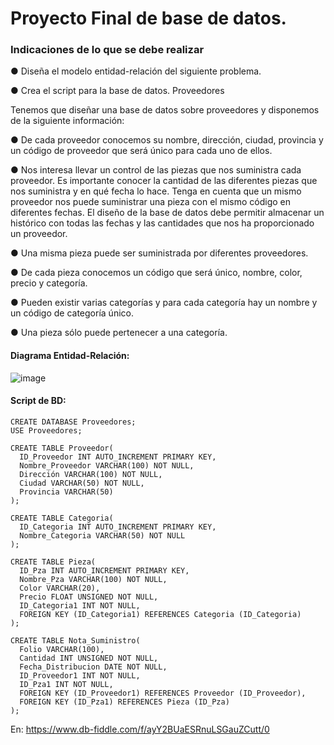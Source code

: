 # Proyecto Final de base de datos.
### Indicaciones de lo que se debe realizar

● Diseña el modelo entidad-relación del siguiente problema.

● Crea el script para la base de datos.
Proveedores

Tenemos que diseñar una base de datos sobre proveedores y disponemos de
la siguiente información:

● De cada proveedor conocemos su nombre, dirección, ciudad, provincia y
un código de proveedor que será único para cada uno de ellos.

● Nos interesa llevar un control de las piezas que nos suministra cada
proveedor. Es importante conocer la cantidad de las diferentes piezas
que nos suministra y en qué fecha lo hace. Tenga en cuenta que un
mismo proveedor nos puede suministrar una pieza con el mismo código
en diferentes fechas. El diseño de la base de datos debe permitir
almacenar un histórico con todas las fechas y las cantidades que nos ha
proporcionado un proveedor.

● Una misma pieza puede ser suministrada por diferentes proveedores.

● De cada pieza conocemos un código que será único, nombre, color,
precio y categoría.

● Pueden existir varias categorías y para cada categoría hay un nombre y
un código de categoría único.

● Una pieza sólo puede pertenecer a una categoría.

#### Diagrama Entidad-Relación:

![image](https://user-images.githubusercontent.com/103280092/178081877-3db042e8-6332-43be-9b5e-b4de42edb305.png)

#### Script de BD:

    CREATE DATABASE Proveedores;
    USE Proveedores;

    CREATE TABLE Proveedor(
      ID_Proveedor INT AUTO_INCREMENT PRIMARY KEY,
      Nombre_Proveedor VARCHAR(100) NOT NULL,
      Dirección VARCHAR(100) NOT NULL,
      Ciudad VARCHAR(50) NOT NULL,
      Provincia VARCHAR(50)
    );

    CREATE TABLE Categoria(
      ID_Categoria INT AUTO_INCREMENT PRIMARY KEY,
      Nombre_Categoria VARCHAR(50) NOT NULL
    );

    CREATE TABLE Pieza(
      ID_Pza INT AUTO_INCREMENT PRIMARY KEY,
      Nombre_Pza VARCHAR(100) NOT NULL,
      Color VARCHAR(20),
      Precio FLOAT UNSIGNED NOT NULL,
      ID_Categoria1 INT NOT NULL,
      FOREIGN KEY (ID_Categoria1) REFERENCES Categoria (ID_Categoria)
    );

    CREATE TABLE Nota_Suministro(
      Folio VARCHAR(100),
      Cantidad INT UNSIGNED NOT NULL,
      Fecha_Distribucion DATE NOT NULL,
      ID_Proveedor1 INT NOT NULL,
      ID_Pza1 INT NOT NULL,
      FOREIGN KEY (ID_Proveedor1) REFERENCES Proveedor (ID_Proveedor),
      FOREIGN KEY (ID_Pza1) REFERENCES Pieza (ID_Pza)
    );
 

En: https://www.db-fiddle.com/f/ayY2BUaESRnuLSGauZCutt/0

